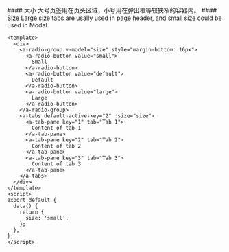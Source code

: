 <cn>
#### 大小
大号页签用在页头区域，小号用在弹出框等较狭窄的容器内。
</cn>

<us>
#### Size
Large size tabs are usally used in page header, and small size could be used in Modal.
</us>

```vue
<template>
  <div>
    <a-radio-group v-model="size" style="margin-bottom: 16px">
      <a-radio-button value="small">
        Small
      </a-radio-button>
      <a-radio-button value="default">
        Default
      </a-radio-button>
      <a-radio-button value="large">
        Large
      </a-radio-button>
    </a-radio-group>
    <a-tabs default-active-key="2" :size="size">
      <a-tab-pane key="1" tab="Tab 1">
        Content of tab 1
      </a-tab-pane>
      <a-tab-pane key="2" tab="Tab 2">
        Content of tab 2
      </a-tab-pane>
      <a-tab-pane key="3" tab="Tab 3">
        Content of tab 3
      </a-tab-pane>
    </a-tabs>
  </div>
</template>
<script>
export default {
  data() {
    return {
      size: 'small',
    };
  },
};
</script>
```
